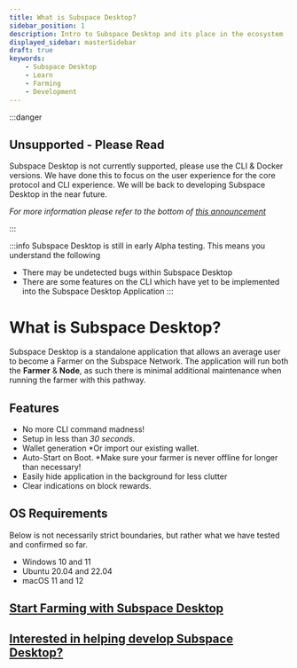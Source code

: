 ```yaml
---
title: What is Subspace Desktop?
sidebar_position: 1
description: Intro to Subspace Desktop and its place in the ecosystem
displayed_sidebar: masterSidebar
draft: true
keywords:
    - Subspace Desktop
    - Learn
    - Farming
    - Development
---
```


:::danger

## Unsupported - Please Read

Subspace Desktop is not currently supported, please use the CLI & Docker versions. We have done this to focus on the user experience for the core protocol and CLI experience. We will be back to developing Subspace Desktop in the near future.

*For more information please refer to the bottom of [this announcement](https://forum.subspace.network/t/non-incentivized-gemini-phase-ii-stress-test-feat-launch-party/617)*

:::


:::info
Subspace Desktop is still in early Alpha testing. This means you understand the following
- There may be undetected bugs within Subspace Desktop
- There are some features on the CLI which have yet to be implemented into the Subspace Desktop Application
:::

# What is Subspace Desktop?

Subspace Desktop is a standalone application that allows an average user to become a Farmer on the Subspace Network. The application will run both the **Farmer** & **Node**, as such there is minimal additional maintenance when running the farmer with this pathway. 

## Features

- No more CLI command madness!
- Setup in less than *30 seconds*.
- Wallet generation *Or import our existing wallet.
- Auto-Start on Boot. *Make sure your farmer is never offline for longer than necessary!
- Easily hide application in the background for less clutter
- Clear indications on block rewards. 

## OS Requirements
Below is not necessarily strict boundaries, but rather what we have tested and confirmed so far.

- Windows 10 and 11
- Ubuntu 20.04 and 22.04
- macOS 11 and 12

## [Start Farming with Subspace Desktop](subspace-desktop.md#how-to-upgrade)

## [Interested in helping develop Subspace Desktop?](subspace-desktop.md#development)

